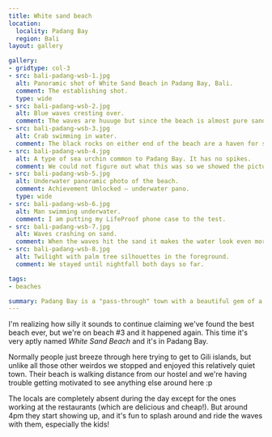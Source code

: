```yaml
---
title: White sand beach
location:
  locality: Padang Bay
  region: Bali
layout: gallery

gallery:
- gridtype: col-3
- src: bali-padang-wsb-1.jpg
  alt: Panoramic shot of White Sand Beach in Padang Bay, Bali.
  comment: The establishing shot.
  type: wide
- src: bali-padang-wsb-2.jpg
  alt: Blue waves cresting over.
  comment: The waves are huuuge but since the beach is almost pure sand, they don't harm you.
- src: bali-padang-wsb-3.jpg
  alt: Crab swimming in water.
  comment: The black rocks on either end of the beach are a haven for sea life. Every once in a while some poor thing loses its way and ends up starting the process of getting converted into sand within the huge waves.
- src: bali-padang-wsb-4.jpg
  alt: A type of sea urchin common to Padang Bay. It has no spikes.
  comment: We could not figure out what this was so we showed the picture to our host at the guesthouse. He said he calls it Bulu Babi, and a quick Google search confirmed that it is a type of sea urchin.
- src: bali-padang-wsb-5.jpg
  alt: Underwater panoramic photo of the beach.
  comment: Achievement Unlocked — underwater pano.
  type: wide
- src: bali-padang-wsb-6.jpg
  alt: Man swimming underwater.
  comment: I am putting my LifeProof phone case to the test.
- src: bali-padang-wsb-7.jpg
  alt: Waves crashing on sand.
  comment: When the waves hit the sand it makes the water look even more blue somehow.
- src: bali-padang-wsb-8.jpg
  alt: Twilight with palm tree silhouettes in the foreground.
  comment: We stayed until nightfall both days so far.

tags:
- beaches

summary: Padang Bay is a "pass-through" town with a beautiful gem of a beach. It's not a secret beach or anything, but both days we went there were max 15 people during the day.
---
```


I'm realizing how silly it sounds to continue claiming we've found the best beach ever, but we're on beach #3 and it happened again. This time it's very aptly named _White Sand Beach_ and it's in Padang Bay.

Normally people just breeze through here trying to get to Gili islands, but unlike all those other weirdos we stopped and enjoyed this relatively quiet town. Their beach is walking distance from our hostel and we're having trouble getting motivated to see anything else around here :p

The locals are completely absent during the day except for the ones working at the restaurants (which are delicious and cheap!). But around 4pm they start showing up, and it's fun to splash around and ride the waves with them, especially the kids!
